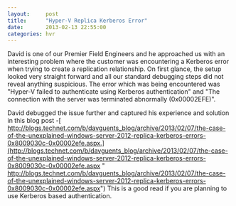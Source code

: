 ```yaml
---
layout:     post
title:      "Hyper-V Replica Kerberos Error"
date:       2013-02-13 22:55:00
categories: hvr
---
```

David is one of our Premier Field Engineers and he approached us with an interesting problem where the customer was encountering a Kerberos error when trying to create a replication relationship. On first glance, the setup looked very straight forward and all our standard debugging steps did not reveal anything suspicious. The error which was being encountered was "Hyper-V failed to authenticate using Kerberos authentication" and "The connection with the server was terminated abnormally (0x00002EFE)". 

David debugged the issue further and captured his experience and solution in this blog post -[ http://blogs.technet.com/b/davguents_blog/archive/2013/02/07/the-case-of-the-unexplained-windows-server-2012-replica-kerberos-errors-0x8009030c-0x00002efe.aspx.](http://blogs.technet.com/b/davguents_blog/archive/2013/02/07/the-case-of-the-unexplained-windows-server-2012-replica-kerberos-errors-0x8009030c-0x00002efe.aspx " http://blogs.technet.com/b/davguents_blog/archive/2013/02/07/the-case-of-the-unexplained-windows-server-2012-replica-kerberos-errors-0x8009030c-0x00002efe.aspx") This is a good read if you are planning to use Kerberos based authentication.

